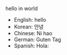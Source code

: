 hello in world

- English: hello
- Korean: 안녕
- Chinese: Ni hao
- German: Guten Tag
- Spanish: Hola:
